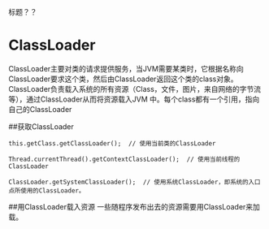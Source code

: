 标题？？

# ClassLoader
ClassLoader主要对类的请求提供服务，当JVM需要某类时，它根据名称向ClassLoader要求这个类，然后由ClassLoader返回这个类的class对象。
ClassLoader负责载入系统的所有资源（Class，文件，图片，来自网络的字节流等），通过ClassLoader从而将资源载入JVM 中。每个class都有一个引用，指向自己的ClassLoader

##获取ClassLoader
```
this.getClass.getClassLoader();  // 使用当前类的ClassLoader   
  
Thread.currentThread().getContextClassLoader();  // 使用当前线程的ClassLoader   
  
ClassLoader.getSystemClassLoader();  // 使用系统ClassLoader，即系统的入口点所使用的ClassLoader。
```

##用ClassLoader载入资源
一些随程序发布出去的资源需要用ClassLoader来加载。
